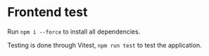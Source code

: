 # Frontend test

Run `npm i --force` to install all dependencies.

Testing is done through Vitest, `npm run test` to test the application.
